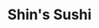 ---
layout: place
title: "Shin's Sushi"
permalink: /california/san-luis-obispo/shin-s-sushi.html
stateAbbr: CA
stateName: California
cityName: San Luis Obispo
seo:
  name: "Shin's Sushi"
  type: Restaurant
  links: https://www.shinssushibar.com/
description: "No-frills sushi spot with diverse menu, affordable prices & daily happy-hour specials. Shin's Sushi serves delicious sushi in San Luis Obispo, California. Try fresh Japanese dishes for a great dining experience. Available for takeout, lunch, and dinner."
place_id: ChIJHevd-gPx7IARriWqbh-xdfA
photos:
  - name: >-
      places/ChIJHevd-gPx7IARriWqbh-xdfA/photos/AeeoHcIB3GdEioHwWXUs5g8YdQomfg6wPC2DWRIhwpR3bewyeTr6C4pr0LGfStrux0n2UK9Tq6fVURBT8k1HTB7QwQCubdmGPeOQbrfmk_FqN9HRK0cJzu8s9rWehwIrLJWpcr44Wfx6h6Ie1pJe0XM2s2WjYFnX0-z5ozpGzWUcONEng9XVtyGBXQ0eluuR-yeYna2bt0GPNpKIcUD2V1mHkFEvWoWufX-DW7gpGyzYyBfNPwE6m8NLhPMCGwgRR_zaTQwwwlT0WksA_-3S-_Cd0ILDrF-KyJSWqNWC-okBclpOyw
    widthPx: 3024
    heightPx: 4032
    authorAttributions:
      - displayName: Shin's Sushi
        uri: https://maps.google.com/maps/contrib/104077723619686070014
        photoUri: >-
          https://lh3.googleusercontent.com/a-/ALV-UjWrT2KD39KeeZRK7w-99LVY23BjX60qD0nE_RpWMQiJpMdMGDGh=s100-p-k-no-mo
    flagContentUri: >-
      https://www.google.com/local/imagery/report/?cb_client=maps_api_places.places_api&image_key=!1e10!2sAF1QipMw7d4vtbqToKH3xLR0iR-aDe-m9X6K-7GxeMax&hl=en-US
    googleMapsUri: >-
      https://www.google.com/maps/place//data=!3m4!1e2!3m2!1sAF1QipMw7d4vtbqToKH3xLR0iR-aDe-m9X6K-7GxeMax!2e10!4m2!3m1!1s0x80ecf103faddeb1d:0xf075b11f6eaa25ae
  - name: >-
      places/ChIJHevd-gPx7IARriWqbh-xdfA/photos/AeeoHcKYoEqGJk5qU7G-ftvFihRnW7WL_sHIHaco-ivERVwhB6SlykGhmr59zELoNE7vBNaJVaQHqE5DKLOSD65my2l3tjQHJIzNQdJPwB1X2eZUw5lCzEPDrp7v4vrnoYoPbSu07iWVKiDWlGHoZoyFcq0B3T0mr_1z4QRwjM1TjhAwqe6_1MSeugXPfnl97Xk01WgXI1YAPGIc8NxomxlxmLH4yWRng4qSW-5Ea4j8Xh20DsS_ykxhp3oDwY0I3QjGV_pROeUdWJLh4pumT1Id6NFTyxtV37nZpoG9E4UHUsAgIg
    widthPx: 4032
    heightPx: 3024
    authorAttributions:
      - displayName: Shin's Sushi
        uri: https://maps.google.com/maps/contrib/104077723619686070014
        photoUri: >-
          https://lh3.googleusercontent.com/a-/ALV-UjWrT2KD39KeeZRK7w-99LVY23BjX60qD0nE_RpWMQiJpMdMGDGh=s100-p-k-no-mo
    flagContentUri: >-
      https://www.google.com/local/imagery/report/?cb_client=maps_api_places.places_api&image_key=!1e10!2sAF1QipM8AsnSHMSgMIDoGlZiqCsjf8jkSrwSKZOwd5t1&hl=en-US
    googleMapsUri: >-
      https://www.google.com/maps/place//data=!3m4!1e2!3m2!1sAF1QipM8AsnSHMSgMIDoGlZiqCsjf8jkSrwSKZOwd5t1!2e10!4m2!3m1!1s0x80ecf103faddeb1d:0xf075b11f6eaa25ae
  - name: >-
      places/ChIJHevd-gPx7IARriWqbh-xdfA/photos/AeeoHcLJBxylQv_ggtPCOitOjYjuC10Nc0EAgivRa9-S6YESer79cO9Sjq5CK4B-DWzccRAycO51u8Tznw6HelDwalyOpBISYAO80bF1q2pZUcG_4NKDIjoA8HmOLu0bHoneRXsWdstWoT0mzCq8eSptfDtJGo6rRD7viKUMv3Ck3m_RIhXA2p2JCn_J-_LQZGpsAZ85mOh6G50LI40qxqabHEjkqiI309PeQUjOfn3aKBykL6QpCeBgdNtZdiLkHOT2g3ZorwBSGCn0qN0erDn0yYb3eU67yb3b6IC-Lt4r-Wcumg
    widthPx: 3024
    heightPx: 4032
    authorAttributions:
      - displayName: Shin's Sushi
        uri: https://maps.google.com/maps/contrib/104077723619686070014
        photoUri: >-
          https://lh3.googleusercontent.com/a-/ALV-UjWrT2KD39KeeZRK7w-99LVY23BjX60qD0nE_RpWMQiJpMdMGDGh=s100-p-k-no-mo
    flagContentUri: >-
      https://www.google.com/local/imagery/report/?cb_client=maps_api_places.places_api&image_key=!1e10!2sAF1QipMYp6awXTqChG9pfbYXNw_HBAwBBLBe2nx6JFmW&hl=en-US
    googleMapsUri: >-
      https://www.google.com/maps/place//data=!3m4!1e2!3m2!1sAF1QipMYp6awXTqChG9pfbYXNw_HBAwBBLBe2nx6JFmW!2e10!4m2!3m1!1s0x80ecf103faddeb1d:0xf075b11f6eaa25ae
  - name: >-
      places/ChIJHevd-gPx7IARriWqbh-xdfA/photos/AeeoHcLNv51SueGVNVMZ_4IkTfutzQZzqihoTdpcJbqjoIvalo14BxBjzK2744USYrli8MKnSFuCjreVzqDuXKWAculzd1jPn0-vEbpQ2JbLuIDpxP0LzeLPw1Hyd58I1BYGrCgdWkrDnjdlkgl5Ax2mjYncqac4n-Kg3bWtQSQJGhyopZ1renxr5g10dw_DZ_6VK0mL_b24sR7Yo5GB2H0BsgIKr3GFrmOxoLH1p1kTA6zSgKU2b1RzNYdWL-8nULkBpE_N0JW6072sIfwQVkFV5naKX6pR0rdcuPWoi5Wceh9ogMnPuGAC45CkhoyQxsLjhJWVUNzn-8mHYeWn4N4SDXDDRZscZfs71BInevmt4sziIJJXoov4b4odWSFI5nIIIjezdoIMakDncZcOmsZSH8gB9KNtpO0AiXk3-vv3IhxtyRjAjwTxfvO5Rdl7MHEE
    widthPx: 4320
    heightPx: 3240
    authorAttributions:
      - displayName: Lauren Nguyen
        uri: https://maps.google.com/maps/contrib/108314035851827119202
        photoUri: >-
          https://lh3.googleusercontent.com/a-/ALV-UjWt89CWEegzwr3xlg7U-D7ZzM4SeH1SxhiSkCvEYIarfwnh_2mxjA=s100-p-k-no-mo
    flagContentUri: >-
      https://www.google.com/local/imagery/report/?cb_client=maps_api_places.places_api&image_key=!1e10!2sCIABIhAA3jqzDwq5a2ez-24ADAQ9&hl=en-US
    googleMapsUri: >-
      https://www.google.com/maps/place//data=!3m4!1e2!3m2!1sCIABIhAA3jqzDwq5a2ez-24ADAQ9!2e10!4m2!3m1!1s0x80ecf103faddeb1d:0xf075b11f6eaa25ae
  - name: >-
      places/ChIJHevd-gPx7IARriWqbh-xdfA/photos/AeeoHcJL3nVhIf3AnSRpL3xg8i16Y6YIEmUIUaYexMOSPF1Uap9aLXPfA6IwtUZiWGAT0DIUNBgbIWFiSiFvs1xZV67eLKscP6kv-xYy3J3hPYP-BOGpA4-57FQg853cZ6nIwK-Q2xYlZoTk5ue8WgW_GS_KgrzAtwON6cWFbCfNnx32TFNqTJvSdX-P04uR9yN58Do_xKbtDOwkj4QfC8tYwdr73MxpPv0lW97sBvX_Ebvt4I7uWeBbjclZl0QpTckAYJDY6kdbHk3ynhn6XgbdR7AO2nnd59r-bXWbrbp-P437bHWbkniLwgF_Ce6BvOpXccmENqTZHTAGCBnjcGmrr-xfiK7DXUC8QWPZ3iXTTSbGdZYaDV_2adXDorC2KvbBRWoNKq6GKBVB0xnq9LnhGzEnaUNaeu6glwX2xuWSSJ8pXf4k
    widthPx: 3024
    heightPx: 4032
    authorAttributions:
      - displayName: Ivy Ebanks
        uri: https://maps.google.com/maps/contrib/112857961499024253772
        photoUri: >-
          https://lh3.googleusercontent.com/a/ACg8ocIYkXp4-lbkJyRADl6IvvDuczyZyPf4XkWfo2-lAscYBNO007Mo=s100-p-k-no-mo
    flagContentUri: >-
      https://www.google.com/local/imagery/report/?cb_client=maps_api_places.places_api&image_key=!1e10!2sCIHM0ogKEICAgIDpmfSA_gE&hl=en-US
    googleMapsUri: >-
      https://www.google.com/maps/place//data=!3m4!1e2!3m2!1sCIHM0ogKEICAgIDpmfSA_gE!2e10!4m2!3m1!1s0x80ecf103faddeb1d:0xf075b11f6eaa25ae
  - name: >-
      places/ChIJHevd-gPx7IARriWqbh-xdfA/photos/AeeoHcLDXB-HWGIXdmK5nYuhcJSysLfdQIcwG2mSQT03XzKrFCJ3P0xzc5XiLUZ-aZJijGAi6xzb_DJbgG70F4IyANhL5JwTWPQF545Ugb8JpNUS6vrHfmmw5zM3MexoKTkkNulHVh4lhhIGVSo7Zf_Q1XlJNB1qZi355gw3_WdlG6F2hzSo29is1B3WVSrCEA81QuGJQqoK9_tr8kRM7b0wBY1t02YvOat_OEwC_DoNPpetyoQMzVNHzUDrfHN9ONuGQD3n3e9_6wYs2VBcv7BFSKjqrbTOoZ_VeCmquVkhHwjtfg
    widthPx: 3482
    heightPx: 3024
    authorAttributions:
      - displayName: Shin's Sushi
        uri: https://maps.google.com/maps/contrib/104077723619686070014
        photoUri: >-
          https://lh3.googleusercontent.com/a-/ALV-UjWrT2KD39KeeZRK7w-99LVY23BjX60qD0nE_RpWMQiJpMdMGDGh=s100-p-k-no-mo
    flagContentUri: >-
      https://www.google.com/local/imagery/report/?cb_client=maps_api_places.places_api&image_key=!1e10!2sAF1QipNwKUViExQ4l9rzcTp9Q7p3SM9XzyBNJO5IpKsf&hl=en-US
    googleMapsUri: >-
      https://www.google.com/maps/place//data=!3m4!1e2!3m2!1sAF1QipNwKUViExQ4l9rzcTp9Q7p3SM9XzyBNJO5IpKsf!2e10!4m2!3m1!1s0x80ecf103faddeb1d:0xf075b11f6eaa25ae
  - name: >-
      places/ChIJHevd-gPx7IARriWqbh-xdfA/photos/AeeoHcICLhoJRrvZT7nHwP_FwqE4kFpSkbOvrkrYk_OAwn2O8fmcJ6PXNOtfSByG4Qo32mnqPmydVBvHR-WogPF5jCuc_pxUJVs7Pa3Z_sWe8rlXgGKkv_t4oqhrjGqqHrbGytCKxc6ngtEyWD2PNPnf7fpE1F01C6q0zrpoCsdoLEg3BBBtaHs0Xfy8qrdPn1BAoQII-InDxgJJnmkZ4PpekxmwpIOPjV6wZrEMSjPeZk_lZmD1n7dC9OeQcCYuTRob_1L_hfWGHc2nUT5UzK9MSAGUbrClh0awhtiDjDvUViDWkZQc4L7p-zY2EH84GRlqV64jATOW83OxNrmFaPp-9dFDCv9acLyx4jzWaLk3nsYldz551goBb6RFkeSBqW3ymrfKe9i0Pzf30dg2ZdBQIx0rQ-tcDtNGsE18hgPa_z6QyOqXlaOH4AfeV6uSLxJe
    widthPx: 1606
    heightPx: 1784
    authorAttributions:
      - displayName: Lauren Nguyen
        uri: https://maps.google.com/maps/contrib/108314035851827119202
        photoUri: >-
          https://lh3.googleusercontent.com/a-/ALV-UjWt89CWEegzwr3xlg7U-D7ZzM4SeH1SxhiSkCvEYIarfwnh_2mxjA=s100-p-k-no-mo
    flagContentUri: >-
      https://www.google.com/local/imagery/report/?cb_client=maps_api_places.places_api&image_key=!1e10!2sCIABIhAA3jU35Cingmez-tcAAANF&hl=en-US
    googleMapsUri: >-
      https://www.google.com/maps/place//data=!3m4!1e2!3m2!1sCIABIhAA3jU35Cingmez-tcAAANF!2e10!4m2!3m1!1s0x80ecf103faddeb1d:0xf075b11f6eaa25ae
  - name: >-
      places/ChIJHevd-gPx7IARriWqbh-xdfA/photos/AeeoHcJZ7uuIAzX8TkisbA0yGxPCdRYsU_Y7wqKASQjv9H5MskI5bLd-J0bgBLWhoZHDyw-gEviKy6s8b6IEPBwVYVfOMqW6ImNedohof_9bsaMPym7OSjuSQYtYblhz0Bsw84fpSFD4qxRQThEDX79N650j5ZglknrmnA15oljii6UtCA8EZLBVnUi92zDwt3ArsZb9jE08bK636nmZMTTaMqTX78rmR982p_Vbkj15t9N2l-lIEq0HnCT5f_vcd2LCyRORqNmeGWEysZEWVdcSwCajiVO64UyAPyvX-4GWy5O4hKM-8qKlieJdXMs2ZuwyU5KCKIL_s4m1fS1tRWeCMWrM145i-oJDOCj8igVllwLlDWiHZFzP-zaeGik-I2xh-IIiLCPDv-DDEDNS1XUVbMg_eft75qjgjW1ysWnMDPwa0ckg
    widthPx: 4032
    heightPx: 3024
    authorAttributions:
      - displayName: Kyle Campbell
        uri: https://maps.google.com/maps/contrib/101977251099653318247
        photoUri: >-
          https://lh3.googleusercontent.com/a-/ALV-UjUzni38FyOJ-j1g1QZL8n-LSkZ5dI3aWUK_RyRyDWBuOuN3oRlN=s100-p-k-no-mo
    flagContentUri: >-
      https://www.google.com/local/imagery/report/?cb_client=maps_api_places.places_api&image_key=!1e10!2sCIHM0ogKEICAgID6iPXJywE&hl=en-US
    googleMapsUri: >-
      https://www.google.com/maps/place//data=!3m4!1e2!3m2!1sCIHM0ogKEICAgID6iPXJywE!2e10!4m2!3m1!1s0x80ecf103faddeb1d:0xf075b11f6eaa25ae
  - name: >-
      places/ChIJHevd-gPx7IARriWqbh-xdfA/photos/AeeoHcJi1PXJ24KJNFMrumxu8YW7iqAR6e9eAo-OXtKKy3K2lrqnplhTGNOn_L0pqqR0woLBdfaXgAOZTJTcXJYaxRXBbf92dA22WMN9scw5J9O8lj6zb50E46AiLfWBkHCOp2DEKtunSkZ7LPyzVgwxv5lCAPHtvIh-RZGd_9OVIiZZeGl_xzH_949hIKC0TAIPIC1VWe3JTZhvxCZl4k59VhovOaxwOxl1sAMYCaGwbFNzj4iHAOVBa54REkZFluDRqLrkiuHSoBplBv8R7TXbXYmWj-Uo15COI7ql2dd6IwVfwA
    widthPx: 4032
    heightPx: 3024
    authorAttributions:
      - displayName: Shin's Sushi
        uri: https://maps.google.com/maps/contrib/104077723619686070014
        photoUri: >-
          https://lh3.googleusercontent.com/a-/ALV-UjWrT2KD39KeeZRK7w-99LVY23BjX60qD0nE_RpWMQiJpMdMGDGh=s100-p-k-no-mo
    flagContentUri: >-
      https://www.google.com/local/imagery/report/?cb_client=maps_api_places.places_api&image_key=!1e10!2sAF1QipNO9WDrzW9Ieg8i65oqvg-Lr2v11CpWLHUSDHzS&hl=en-US
    googleMapsUri: >-
      https://www.google.com/maps/place//data=!3m4!1e2!3m2!1sAF1QipNO9WDrzW9Ieg8i65oqvg-Lr2v11CpWLHUSDHzS!2e10!4m2!3m1!1s0x80ecf103faddeb1d:0xf075b11f6eaa25ae
  - name: >-
      places/ChIJHevd-gPx7IARriWqbh-xdfA/photos/AeeoHcJEhtvGnzy92N65fUcKTZh67_W686TEG6H9uFXVeHIwa0aHNGT9LZWcTKl53gGBspEsjTUWJuuJlWUL_Tgq1RkBp36g4-okvl2IsdmasOJ5kom7fnZcn8VAAAHo5Mi9KkM-PZifs3Ol5nWPZAGqLw2cla28sYpHob3tDMWNGKDEpD_AwrkviVz0nqUxofwgndvGJe8ZNWYs-04vw9iucUQXkJs93Kp0P7sIZXQqv4yKRWKb4hRj9t9FQa6RWqnH3tSt9ZdDIoBEx3rAJK7xqoNjdIAUEMF-c7pvpaXjoFkjfYgljdc3WM_r7uAKmdEOr8qdPehQ01X3baX4ptVDghFUSeVwo6UhQf2yxIrw3N153-ygtKYnfCiCdEVBTOu_d9CZMioDZ2cDAWHiES0xYCdaeh_-LqtJHMO2dL_UUnN6aQo
    widthPx: 3072
    heightPx: 4080
    authorAttributions:
      - displayName: Michael Hoskison
        uri: https://maps.google.com/maps/contrib/101407555663841357607
        photoUri: >-
          https://lh3.googleusercontent.com/a-/ALV-UjUvSX1cLQgcqXQZ0tM9rvy0LjoiICB4_rhhzOKwXJcykzIlXC-dMA=s100-p-k-no-mo
    flagContentUri: >-
      https://www.google.com/local/imagery/report/?cb_client=maps_api_places.places_api&image_key=!1e10!2sCIHM0ogKEICAgIDOobaVjwE&hl=en-US
    googleMapsUri: >-
      https://www.google.com/maps/place//data=!3m4!1e2!3m2!1sCIHM0ogKEICAgIDOobaVjwE!2e10!4m2!3m1!1s0x80ecf103faddeb1d:0xf075b11f6eaa25ae
address: 1023 Monterey St, San Luis Obispo, CA 93408, USA
street: 1023 Monterey St
city: San Luis Obispo
state: CA
zip: '93408'
country: USA
neighborhood: Downtown Historic District
latitude: '35.281919'
longitude: '-120.660864'
accessibility_options:
  wheelchairAccessibleParking: true
  wheelchairAccessibleEntrance: true
  wheelchairAccessibleRestroom: true
  wheelchairAccessibleSeating: true
business_status: OPERATIONAL
name: Shin's Sushi
google_maps_links:
  directionsUri: >-
    https://www.google.com/maps/dir//''/data=!4m7!4m6!1m1!4e2!1m2!1m1!1s0x80ecf103faddeb1d:0xf075b11f6eaa25ae!3e0
  placeUri: https://maps.google.com/?cid=17326949889936598446
  writeAReviewUri: >-
    https://www.google.com/maps/place//data=!4m3!3m2!1s0x80ecf103faddeb1d:0xf075b11f6eaa25ae!12e1
  reviewsUri: >-
    https://www.google.com/maps/place//data=!4m4!3m3!1s0x80ecf103faddeb1d:0xf075b11f6eaa25ae!9m1!1b1
  photosUri: >-
    https://www.google.com/maps/place//data=!4m3!3m2!1s0x80ecf103faddeb1d:0xf075b11f6eaa25ae!10e5
primary_type: Sushi Restaurant
opening_hours:
  regular: null
  current: null
secondary_opening_hours:
  regular:
    weekdayDescriptions: null
    type: null
  current:
    weekdayDescriptions: null
    type: null
phone: (805) 543-2348
price_level: PRICE_LEVEL_INEXPENSIVE
price_range: $20 &ndash; $30
rating: '4.1'
rating_count: 0
website: https://www.shinssushibar.com/
reviews:
  - name: >-
      places/ChIJHevd-gPx7IARriWqbh-xdfA/reviews/ChZDSUhNMG9nS0VJQ0FnSUNmN0xtT1JnEAE
    relativePublishTimeDescription: 3 months ago
    rating: 3
    text:
      text: >-
        The sushi here was… okay. It wasn’t terrible, but it didn’t blow me away
        either. The fish seemed fresh enough, but the flavors were a bit bland,
        and the rice was slightly overcooked. I tried a few rolls, and while
        they were decent they lacked creativity or anything to set them apart.


        The atmosphere was fine. Nothing special but clean and comfortable.
        Service was polite.


        Overall, it’s not a bad spot if you’re craving sushi and don’t have high
        expectations but it’s definitely not somewhere I’d go out of my way for.
      languageCode: en
    originalText:
      text: >-
        The sushi here was… okay. It wasn’t terrible, but it didn’t blow me away
        either. The fish seemed fresh enough, but the flavors were a bit bland,
        and the rice was slightly overcooked. I tried a few rolls, and while
        they were decent they lacked creativity or anything to set them apart.


        The atmosphere was fine. Nothing special but clean and comfortable.
        Service was polite.


        Overall, it’s not a bad spot if you’re craving sushi and don’t have high
        expectations but it’s definitely not somewhere I’d go out of my way for.
      languageCode: en
    authorAttribution:
      displayName: Danny
      uri: https://www.google.com/maps/contrib/100107217982367551858/reviews
      photoUri: >-
        https://lh3.googleusercontent.com/a-/ALV-UjWjFMwmlXgeqED81C332MZtqtDQlFxNFVGxgjyCNRxhp4OCjj4=s128-c0x00000000-cc-rp-mo-ba4
    publishTime: '2024-12-26T22:40:43.277809Z'
    flagContentUri: >-
      https://www.google.com/local/review/rap/report?postId=ChZDSUhNMG9nS0VJQ0FnSUNmN0xtT1JnEAE&d=17924085&t=1
    googleMapsUri: >-
      https://www.google.com/maps/reviews/data=!4m6!14m5!1m4!2m3!1sChZDSUhNMG9nS0VJQ0FnSUNmN0xtT1JnEAE!2m1!1s0x80ecf103faddeb1d:0xf075b11f6eaa25ae
  - name: >-
      places/ChIJHevd-gPx7IARriWqbh-xdfA/reviews/ChZDSUhNMG9nS0VJQ0FnTURBbVpfalhREAE
    relativePublishTimeDescription: 2 months ago
    rating: 5
    text:
      text: >-
        The price is unbelievable as someone who came from LA to SLO especially
        for what I got. The food was amazing and like I already knew that the
        service would be a little slow if I came midday so I was prepared to
        wait a little for the food (it is just because there aren't many people
        midday so there are not that many staff which makes perfect sense). Also
        the plating was beautiful (I was so excited for this though I forgot to
        take a picture ahhh) which was a plus. Everyone working the day I went
        was so nice too (I think it was last Monday 2/2/25). Anyways, will be
        coming here again next time I am in town!
      languageCode: en
    originalText:
      text: >-
        The price is unbelievable as someone who came from LA to SLO especially
        for what I got. The food was amazing and like I already knew that the
        service would be a little slow if I came midday so I was prepared to
        wait a little for the food (it is just because there aren't many people
        midday so there are not that many staff which makes perfect sense). Also
        the plating was beautiful (I was so excited for this though I forgot to
        take a picture ahhh) which was a plus. Everyone working the day I went
        was so nice too (I think it was last Monday 2/2/25). Anyways, will be
        coming here again next time I am in town!
      languageCode: en
    authorAttribution:
      displayName: Mika Wang
      uri: https://www.google.com/maps/contrib/101982079703101898457/reviews
      photoUri: >-
        https://lh3.googleusercontent.com/a-/ALV-UjXNg6hg_PLooQe10lWPN5KuNa97ZBHFqKcHke7_7FNCqpBFWtM=s128-c0x00000000-cc-rp-mo
    publishTime: '2025-02-10T07:06:53.040124Z'
    flagContentUri: >-
      https://www.google.com/local/review/rap/report?postId=ChZDSUhNMG9nS0VJQ0FnTURBbVpfalhREAE&d=17924085&t=1
    googleMapsUri: >-
      https://www.google.com/maps/reviews/data=!4m6!14m5!1m4!2m3!1sChZDSUhNMG9nS0VJQ0FnTURBbVpfalhREAE!2m1!1s0x80ecf103faddeb1d:0xf075b11f6eaa25ae
  - name: >-
      places/ChIJHevd-gPx7IARriWqbh-xdfA/reviews/ChZDSUhNMG9nS0VJQ0FnTURnMHQ3SGJ3EAE
    relativePublishTimeDescription: a month ago
    rating: 1
    text:
      text: >-
        Wanted to do the all you can eat sushi, we were told it was a 40 minute
        wait and had us put our names down on a handmade list. 35 minutes pass
        and we go back just to be told we can not be served due to a private
        party coming in. They are unorganized and unprepared for any sort of big
        rush on the most basic of levels. Their host was flustered and their
        lead unprofessional
      languageCode: en
    originalText:
      text: >-
        Wanted to do the all you can eat sushi, we were told it was a 40 minute
        wait and had us put our names down on a handmade list. 35 minutes pass
        and we go back just to be told we can not be served due to a private
        party coming in. They are unorganized and unprepared for any sort of big
        rush on the most basic of levels. Their host was flustered and their
        lead unprofessional
      languageCode: en
    authorAttribution:
      displayName: Kai Dial
      uri: https://www.google.com/maps/contrib/114852511709528428317/reviews
      photoUri: >-
        https://lh3.googleusercontent.com/a/ACg8ocJfAoIYfOlREDAZjFmMwlbA5YTy-z6iA3IxdPillvK3Gk2myw=s128-c0x00000000-cc-rp-mo
    publishTime: '2025-02-23T17:30:40.513702Z'
    flagContentUri: >-
      https://www.google.com/local/review/rap/report?postId=ChZDSUhNMG9nS0VJQ0FnTURnMHQ3SGJ3EAE&d=17924085&t=1
    googleMapsUri: >-
      https://www.google.com/maps/reviews/data=!4m6!14m5!1m4!2m3!1sChZDSUhNMG9nS0VJQ0FnTURnMHQ3SGJ3EAE!2m1!1s0x80ecf103faddeb1d:0xf075b11f6eaa25ae
  - name: >-
      places/ChIJHevd-gPx7IARriWqbh-xdfA/reviews/ChZDSUhNMG9nS0VJQ0FnSUN2cnJ1bWRREAE
    relativePublishTimeDescription: 4 months ago
    rating: 2
    text:
      text: >-
        My husband and I were disappointed with our experience at this sushi
        restaurant. When we were seated, the floor under our table was dirty,
        which left a bad first impression. We ordered the all-you-can-eat
        option, but no one ever came back to take a second order from us. We had
        to ask for basic items like wasabi and ginger after our sushi finally
        arrived.


        To make matters worse, several people who arrived after us were served
        their food much quicker, making us feel ignored. The staff seemed to
        cater more to younger customers, leaving us feeling overlooked.


        As for the food, it was just okay—nothing special. We ended up not
        eating much due to the poor service and overall experience.
        Unfortunately, I can’t recommend this place based on our visit.
      languageCode: en
    originalText:
      text: >-
        My husband and I were disappointed with our experience at this sushi
        restaurant. When we were seated, the floor under our table was dirty,
        which left a bad first impression. We ordered the all-you-can-eat
        option, but no one ever came back to take a second order from us. We had
        to ask for basic items like wasabi and ginger after our sushi finally
        arrived.


        To make matters worse, several people who arrived after us were served
        their food much quicker, making us feel ignored. The staff seemed to
        cater more to younger customers, leaving us feeling overlooked.


        As for the food, it was just okay—nothing special. We ended up not
        eating much due to the poor service and overall experience.
        Unfortunately, I can’t recommend this place based on our visit.
      languageCode: en
    authorAttribution:
      displayName: Barbara Batugo
      uri: https://www.google.com/maps/contrib/114326239374933556088/reviews
      photoUri: >-
        https://lh3.googleusercontent.com/a-/ALV-UjUmxqf2dqdYxFNbnwRUYU7TDJLPWz3BYZ3V31TdF5saDPZn82W4=s128-c0x00000000-cc-rp-mo-ba3
    publishTime: '2024-12-11T05:55:23.045341Z'
    flagContentUri: >-
      https://www.google.com/local/review/rap/report?postId=ChZDSUhNMG9nS0VJQ0FnSUN2cnJ1bWRREAE&d=17924085&t=1
    googleMapsUri: >-
      https://www.google.com/maps/reviews/data=!4m6!14m5!1m4!2m3!1sChZDSUhNMG9nS0VJQ0FnSUN2cnJ1bWRREAE!2m1!1s0x80ecf103faddeb1d:0xf075b11f6eaa25ae
  - name: >-
      places/ChIJHevd-gPx7IARriWqbh-xdfA/reviews/ChZDSUhNMG9nS0VJQ0FnSURmZzhEell3EAE
    relativePublishTimeDescription: 3 months ago
    rating: 5
    text:
      text: >-
        Wish I knew about this place sooner! Great food. Everything tasted
        fresh.
      languageCode: en
    originalText:
      text: >-
        Wish I knew about this place sooner! Great food. Everything tasted
        fresh.
      languageCode: en
    authorAttribution:
      displayName: Luis Flores
      uri: https://www.google.com/maps/contrib/105812511327550915088/reviews
      photoUri: >-
        https://lh3.googleusercontent.com/a/ACg8ocLYMSWUZTSPF1R5fsMbWbJd-jkIzIl-zVF-YfWa80BvhBnErAg=s128-c0x00000000-cc-rp-mo-ba3
    publishTime: '2025-01-09T17:31:33.846938Z'
    flagContentUri: >-
      https://www.google.com/local/review/rap/report?postId=ChZDSUhNMG9nS0VJQ0FnSURmZzhEell3EAE&d=17924085&t=1
    googleMapsUri: >-
      https://www.google.com/maps/reviews/data=!4m6!14m5!1m4!2m3!1sChZDSUhNMG9nS0VJQ0FnSURmZzhEell3EAE!2m1!1s0x80ecf103faddeb1d:0xf075b11f6eaa25ae
parking_options:
  paidStreetParking: true
  valetParking: false
payment_options:
  acceptsCreditCards: true
  acceptsDebitCards: true
  acceptsCashOnly: false
  acceptsNfc: true
allow_dogs: null
curbside_pickup: false
delivery: null
dine_in: true
good_for_children: null
good_for_groups: true
good_for_sports: null
live_music: false
menu_for_children: false
outdoor_seating: true
reservable: true
restroom: true
serves_beer: true
serves_breakfast: false
serves_brunch: false
serves_cocktails: null
serves_coffee: false
serves_dinner: true
serves_dessert: true
serves_lunch: true
serves_vegetarian_food: true
serves_wine: true
takeout: true
update_category: essentials
summary: >-
  No-frills sushi spot with diverse menu, affordable prices & daily happy-hour
  specials.

---